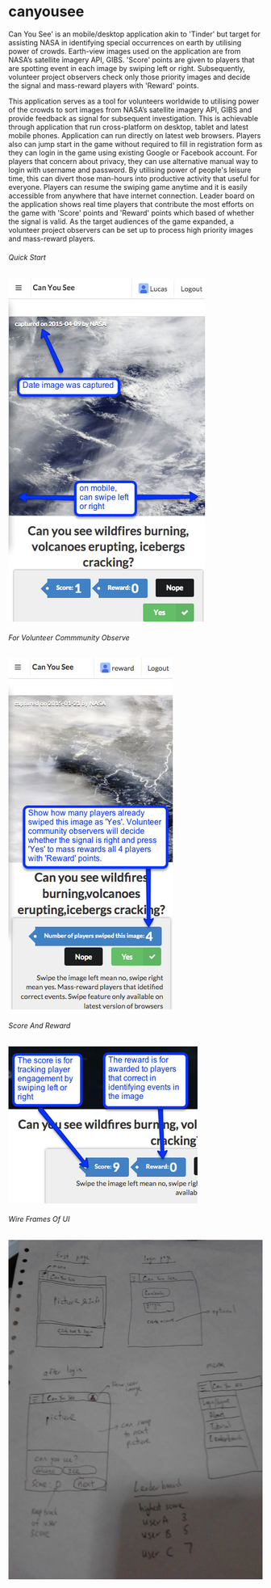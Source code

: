 # canyousee

Can You See' is an mobile/desktop application akin to 'Tinder' but target for assisting NASA in identifying special occurrences on earth by utilising power of crowds. Earth-view images used on the application are from NASA’s satellite imagery API, GIBS. 'Score' points are given to players that are spotting event in each image by swiping left or right. Subsequently, volunteer project observers check only those priority images and decide the signal and mass-reward players with 'Reward' points.

This application serves as a tool for volunteers worldwide to utilising power of the crowds to sort images from NASA’s satellite imagery API, GIBS and provide feedback as signal for subsequent investigation. This is achievable through application that run cross-platform on desktop, tablet and latest mobile phones. Application can run directly on latest web browsers. Players also can jump start in the game without required to fill in registration form as they can login in the game using existing Google or Facebook account. For players that concern about privacy, they can use alternative manual way to login with username and password. By utilising power of people's leisure time, this can divert those man-hours into productive activity that useful for everyone. Players can resume the swiping game anytime and it is easily accessible from anywhere that have internet connection. Leader board on the application shows real time players that contribute the most efforts on the game with 'Score' points and 'Reward' points which based of whether the signal is valid. As the target audiences of the game expanded, a volunteer project observers can be set up to process high priority images and mass-reward players.


###### Quick Start
![alt tag](https://raw.githubusercontent.com/cometta/canyousee/master/static/quickstart.jpg)

###### For Volunteer Commmunity Observe
![alt tag](https://raw.githubusercontent.com/cometta/canyousee/master/static/rewardplayer.jpg)

###### Score And Reward
![alt tag](https://raw.githubusercontent.com/cometta/canyousee/master/static/scorereward.jpg)

###### Wire Frames Of UI
![alt tag](https://raw.githubusercontent.com/cometta/canyousee/master/static/draft_wireframes.jpg)
